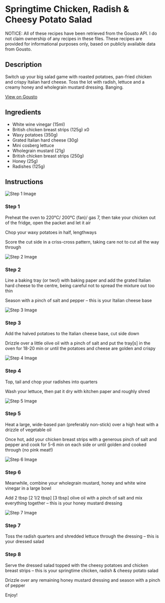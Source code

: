 # Springtime Chicken, Radish & Cheesy Potato Salad

NOTICE: All of these recipes have been retrieved from the Gousto API. I do not claim ownership of any recipes in these files. These recipes are provided for informational purposes only, based on publicly available data from Gousto.

## Description

Switch up your big salad game with roasted potatoes, pan-fried chicken and crispy Italian hard cheese. Toss the lot with radish, lettuce and a creamy honey and wholegrain mustard dressing. Banging.

[View on Gousto](https://www.gousto.co.uk/recipes/cookbook/springtime-chicken-radish-cheesy-potato-salad)

## Ingredients

- White wine vinegar (15ml)
- British chicken breast strips (125g) x0
- Waxy potatoes (350g)
- Grated Italian hard cheese (30g)
- Mini cosberg lettuce
- Wholegrain mustard (21g)
- British chicken breast strips (250g)
- Honey (25g)
- Radishes (125g)

## Instructions

![Step 1 Image](https://production-media.gousto.co.uk/cms/recipe-step-image/Step-1-1712074960931-x200.jpg)

### Step 1

Preheat the oven to 220°C/ 200°C (fan)/ gas 7, then take your chicken out of the fridge, open the packet and let it air

Chop your waxy potatoes in half, lengthways

Score the cut side in a criss-cross pattern, taking care not to cut all the way through

![Step 2 Image](https://production-media.gousto.co.uk/cms/recipe-step-image/Step-2-1712074964563-x200.jpg)

### Step 2

Line a baking tray (or two!) with baking paper and add the grated Italian hard cheese to the centre, being careful not to spread the mixture out too thin

Season with a pinch of salt and pepper – this is your Italian cheese base

![Step 3 Image](https://production-media.gousto.co.uk/cms/recipe-step-image/Step-3-1712074968687-x200.jpg)

### Step 3

Add the halved potatoes to the Italian cheese base, cut side down

Drizzle over a little olive oil with a pinch of salt and put the tray[s] in the oven for 18-20 min or until the potatoes and cheese are golden and crispy

![Step 4 Image](https://production-media.gousto.co.uk/cms/recipe-step-image/Step-4-1712074972660-x200.jpg)

### Step 4

Top, tail and chop your radishes into quarters

Wash your lettuce, then pat it dry with kitchen paper and roughly shred

![Step 5 Image](https://production-media.gousto.co.uk/cms/recipe-step-image/Step-5-1712074977498-x200.jpg)

### Step 5

Heat a large, wide-based pan (preferably non-stick) over a high heat with a drizzle of vegetable oil

Once hot, add your chicken breast strips with a generous pinch of salt and pepper and cook for 5-6 min on each side or until golden and cooked through (no pink meat!)

![Step 6 Image](https://production-media.gousto.co.uk/cms/recipe-step-image/Step-6-1712074982007-x200.jpg)

### Step 6

Meanwhile, combine your wholegrain mustard, honey and white wine vinegar in a large bowl

Add 2 tbsp<span class="text-purple"> [2 1/2 tbsp]</span> <span class="text-danger">[3 tbsp] </span>olive oil with a pinch of salt and mix everything together – this is your honey mustard dressing

![Step 7 Image](https://production-media.gousto.co.uk/cms/recipe-step-image/Step-7-1712074987658-x200.jpg)

### Step 7

Toss the radish quarters and shredded lettuce through the dressing – this is your dressed salad

### Step 8

Serve the dressed salad topped with the cheesy potatoes and chicken breast strips – this is your springtime chicken, radish & cheesy potato salad

Drizzle over any remaining honey mustard dressing and season with a pinch of pepper

Enjoy!

